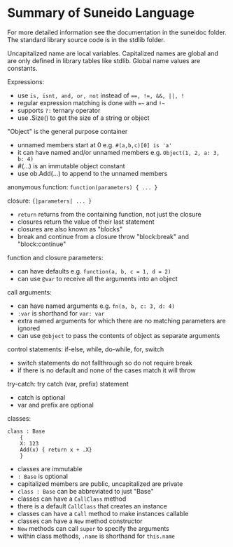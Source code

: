 Summary of Suneido Language
===========================

For more detailed information see the documentation in the suneidoc folder.
The standard library source code is in the stdlib folder.

Uncapitalized name are local variables.
Capitalized names are global and are only defined in library tables like stdlib.
Global name values are constants.

Expressions:
- use `is, isnt, and, or, not` instead of `==, !=, &&, ||, !`
- regular expression matching is done with `=~` and `!~`
- supports `?:` ternary operator
- use .Size() to get the size of a string or object

"Object" is the general purpose container
- unnamed members start at 0 e.g. `#(a,b,c)[0] is 'a'`
- it can have named and/or unnamed members e.g. `Object(1, 2, a: 3, b: 4)`
- #(...) is an immutable object constant
- use ob.Add(...) to append to the unnamed members

anonymous function: `function(parameters) { ... }`

closure: `{|parameters| ... }`
- `return` returns from the containing function, not just the closure
- closures return the value of their last statement
- closures are also known as "blocks"
- break and continue from a closure throw "block:break" and "block:continue"

function and closure parameters:
- can have defaults e.g. `function(a, b, c = 1, d = 2)`
- can use `@var` to receive all the arguments into an object

call arguments:
- can have named arguments e.g. `fn(a, b, c: 3, d: 4)`
- `:var` is shorthand for `var: var`
- extra named arguments for which there are no matching parameters are ignored
- can use `@object` to pass the contents of object as separate arguments

control statements: if-else, while, do-while, for, switch
- switch statements do not fallthrough so do not require break
- if there is no default and none of the cases match it will throw

try-catch: try <statement> catch (var, prefix) statement
- catch is optional
- var and prefix are optional

classes:
```
class : Base
    {
    X: 123
    Add(x) { return x + .X}
    }
```
- classes are immutable
- `: Base` is optional
- capitalized members are public, uncapitalized are private
- `class : Base` can be abbreviated to just "Base"
- classes can have a `CallClass` method
- there is a default `CallClass` that creates an instance
- classes can have a `Call` method to make instances callable
- classes can have a `New` method constructor
- `New` methods can call `super` to specify the arguments
- within class methods, `.name` is shorthand for `this.name`
